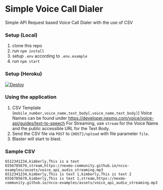 # Simple Voice Call Dialer
Simple API Request based Voice Call Dialer with the use of CSV

### Setup (Local)
1. clone this repo
2. run `npm install`
3. setup `.env` according to `.env.example`
4. run `npm start`

### Setup (Heroku)
[![Deploy](https://www.herokucdn.com/deploy/button.svg)](https://heroku.com/deploy?template=https://github.com/nexmo-se/simple-voice-call-dialer)


### Using the application
1. CSV Template (`mobile_number,voice_name,text_body[,voice_name,text_body]`)
   Voice Names can be found under https://developer.nexmo.com/voice/voice-api/guides/text-to-speech
   For Streaming, use `stream` for the Voice Name and the public accessible URL for the Text Body.
2. Send the CSV file via `POST` to `{HOST}/upload` with file parameter `file`.
3. Blaster will start to blast.

### Sample CSV
```
6512341234,kimberly,This is a text
6556785678,stream,https://nexmo-community.github.io/ncco-examples/assets/voice_api_audio_streaming.mp3
6512341234,kimberly,This is text 1,kimberly,This is text 2
6556785678,kimberly,This is text 1,stream,https://nexmo-community.github.io/ncco-examples/assets/voice_api_audio_streaming.mp3
```